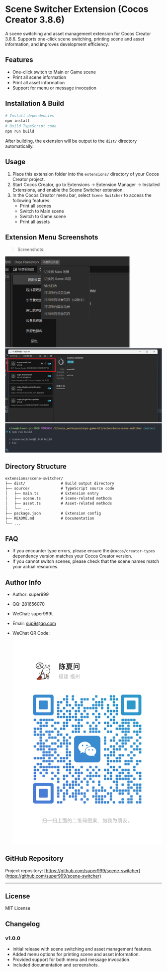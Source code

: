 # Scene Switcher Extension (Cocos Creator 3.8.6)

A scene switching and asset management extension for Cocos Creator 3.8.6. Supports one-click scene switching, printing scene and asset information, and improves development efficiency.

## Features

- One-click switch to Main or Game scene
- Print all scene information
- Print all asset information
- Support for menu or message invocation

## Installation & Build

```bash
# Install dependencies
npm install
# Build TypeScript code
npm run build
```

After building, the extension will be output to the `dist/` directory automatically.

## Usage

1. Place this extension folder into the `extensions/` directory of your Cocos Creator project.
2. Start Cocos Creator, go to Extensions -> Extension Manager -> Installed Extensions, and enable the Scene Switcher extension.
3. In the Cocos Creator menu bar, select `Scene Switcher` to access the following features:
   - Print all scenes
   - Switch to Main scene
   - Switch to Game scene
   - Print all assets

## Extension Menu Screenshots

> Screenshots:

<img src="./static/images/menu1.png" alt="Menu Example 1" width="400" /><br/>
<img src="./static/images/menu2.png" alt="Menu Example 2" width="580" /><br/>
<img src="./static/images/npm_run_build.png" alt="Build Example" width="600" /><br/>

## Directory Structure

```
extensions/scene-switcher/
├── dist/                # Build output directory
├── source/              # TypeScript source code
│   ├── main.ts          # Extension entry
│   ├── scene.ts         # Scene-related methods
│   ├── asset.ts         # Asset-related methods
│   └── ...
├── package.json         # Extension config
├── README.md            # Documentation
└── ...
```

## FAQ

- If you encounter type errors, please ensure the `@cocos/creator-types` dependency version matches your Cocos Creator version.
- If you cannot switch scenes, please check that the scene names match your actual resources.

## Author Info

- Author: super999
- QQ: 281656070
- WeChat: super999t
- Email: sup9@qq.com
- WeChat QR Code:

  ![WeChat QR Code](./static/images/wechat_qr.png)

## GitHub Repository

Project repository: [https://github.com/super999/scene-switcher](https://github.com/super999/scene-switcher)

---

## License

MIT License

## Changelog

### v1.0.0

- Initial release with scene switching and asset management features.
- Added menu options for printing scene and asset information.
- Provided support for both menu and message invocation.
- Included documentation and screenshots.